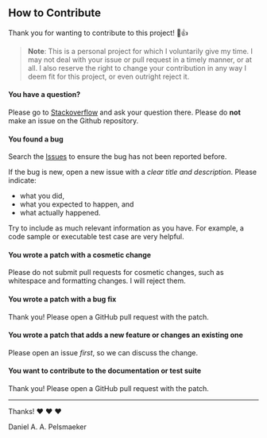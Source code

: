 ## How to Contribute
Thank you for wanting to contribute to this project! :tada::+1:

> **Note**: This is a personal project for which I voluntarily give my time.
> I may not deal with your issue or pull request in a timely manner, or at all.
> I also reserve the right to change your contribution in any way I deem fit
> for this project, or even outright reject it.

#### **You have a question?**
Please go to [Stackoverflow](https://stackoverflow.com/) and ask your question there.
Please do **not** make an issue on the Github repository.

#### **You found a bug**
Search the [Issues](https://github.com/Virtlink/tego-lang/issues) to ensure the bug has not been reported before.

If the bug is new, open a new issue with a _clear title and description_.
Please indicate:
- what you did,
- what you expected to happen, and
- what actually happened.

Try to include as much relevant information as you have.
For example, a code sample or executable test case are very helpful.


#### **You wrote a patch with a cosmetic change**
Please do not submit pull requests for cosmetic changes,
such as whitespace and formatting changes.
I will reject them.


#### **You wrote a patch with a bug fix**
Thank you! Please open a GitHub pull request with the patch.


#### **You wrote a patch that adds a new feature or changes an existing one**
Please open an issue _first_, so we can discuss the change.


#### **You want to contribute to the documentation or test suite**
Thank you! Please open a GitHub pull request with the patch.

---

Thanks! :heart: :heart: :heart:

Daniel A. A. Pelsmaeker
